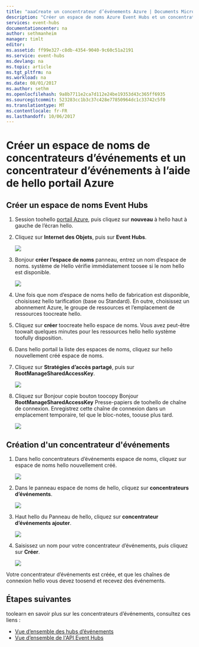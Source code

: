```yaml
---
title: "aaaCreate un concentrateur d’événements Azure | Documents Microsoft"
description: "Créer un espace de noms Azure Event Hubs et un concentrateur d’événements à l’aide de hello portail Azure"
services: event-hubs
documentationcenter: na
author: sethmanheim
manager: timlt
editor: 
ms.assetid: ff99e327-c8db-4354-9040-9c60c51a2191
ms.service: event-hubs
ms.devlang: na
ms.topic: article
ms.tgt_pltfrm: na
ms.workload: na
ms.date: 08/01/2017
ms.author: sethm
ms.openlocfilehash: 9a8b7711e2ca7d112e24be19353d43c365ff6935
ms.sourcegitcommit: 523283cc1b3c37c428e77850964dc1c33742c5f0
ms.translationtype: MT
ms.contentlocale: fr-FR
ms.lasthandoff: 10/06/2017
---
```

# <a name="create-an-event-hubs-namespace-and-an-event-hub-using-hello-azure-portal"></a>Créer un espace de noms de concentrateurs d’événements et un concentrateur d’événements à l’aide de hello portail Azure

## <a name="create-an-event-hubs-namespace"></a>Créer un espace de noms Event Hubs
1. Session toohello [portail Azure][Azure portal], puis cliquez sur **nouveau** à hello haut à gauche de l’écran hello.
1. Cliquez sur **Internet des Objets**, puis sur **Event Hubs**.
   
    ![](./media/event-hubs-create/create-event-hub9.png)
1. Bonjour **créer l’espace de noms** panneau, entrez un nom d’espace de noms. système de Hello vérifie immédiatement toosee si le nom hello est disponible.
   
    ![](./media/event-hubs-create/create-event-hub1.png)
1. Une fois que nom d’espace de noms hello de fabrication est disponible, choisissez hello tarification (base ou Standard). En outre, choisissez un abonnement Azure, le groupe de ressources et l’emplacement de ressources toocreate hello. 
1. Cliquez sur **créer** toocreate hello espace de noms. Vous avez peut-être toowait quelques minutes pour les ressources hello hello système toofully disposition.
2. Dans hello portail la liste des espaces de noms, cliquez sur hello nouvellement créé espace de noms.
2. Cliquez sur **Stratégies d’accès partagé**, puis sur **RootManageSharedAccessKey**.
    
    ![](./media/event-hubs-create/create-event-hub7.png)

3. Cliquez sur Bonjour copie bouton toocopy Bonjour **RootManageSharedAccessKey** Presse-papiers de toohello de chaîne de connexion. Enregistrez cette chaîne de connexion dans un emplacement temporaire, tel que le bloc-notes, toouse plus tard.
    
    ![](./media/event-hubs-create/create-event-hub8.png)

## <a name="create-an-event-hub"></a>Création d'un concentrateur d'événements

1. Dans hello concentrateurs d’événements espace de noms, cliquez sur espace de noms hello nouvellement créé.      
   
    ![](./media/event-hubs-create/create-event-hub2.png) 

2. Dans le panneau espace de noms de hello, cliquez sur **concentrateurs d’événements**.
   
    ![](./media/event-hubs-create/create-event-hub3.png)

1. Haut hello du Panneau de hello, cliquez sur **concentrateur d’événements ajouter**.
   
    ![](./media/event-hubs-create/create-event-hub4.png)
1. Saisissez un nom pour votre concentrateur d’événements, puis cliquez sur **Créer**.
   
    ![](./media/event-hubs-create/create-event-hub5.png)

Votre concentrateur d’événements est créée, et que les chaînes de connexion hello vous devez toosend et recevez des événements.

## <a name="next-steps"></a>Étapes suivantes
toolearn en savoir plus sur les concentrateurs d’événements, consultez ces liens :

* [Vue d’ensemble des hubs d’événements](event-hubs-what-is-event-hubs.md)
* [Vue d’ensemble de l'API Event Hubs](event-hubs-api-overview.md)

[Azure portal]: https://portal.azure.com/